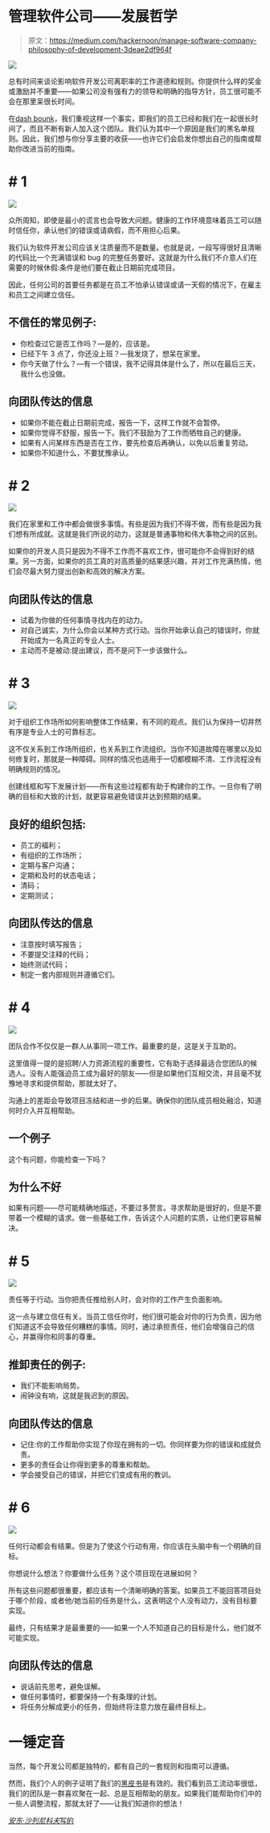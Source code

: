# 管理软件公司——发展哲学

> 原文：<https://medium.com/hackernoon/manage-software-company-philosophy-of-development-3deae2df964f>

![](img/f85c8fe40a2d63fcd9a028b6202765f4.png)

总有时间来谈论影响软件开发公司离职率的工作道德和规则。你提供什么样的奖金或激励并不重要——如果公司没有强有力的领导和明确的指导方针，员工很可能不会在那里呆很长时间。

在[dash bounk](https://dashbouquet.com)，我们重视这样一个事实，即我们的员工已经和我们在一起很长时间了，而且不断有新人加入这个团队。我们认为其中一个原因是我们的黑名单规则。因此，我们想与你分享主要的收获——也许它们会启发你想出自己的指南或帮助你改进当前的指南。

# # 1

![](img/ddb0c76e8bc54eb615c6744ce8b5e435.png)

众所周知，即使是最小的谎言也会导致大问题。健康的工作环境意味着员工可以随时信任你，承认他们的错误或请病假，而不用担心后果。

我们认为软件开发公司应该关注质量而不是数量。也就是说，一段写得很好且清晰的代码比一个充满错误和 bug 的完整任务要好。这就是为什么我们不介意人们在需要的时候休假:条件是他们要在截止日期前完成项目。

因此，任何公司的首要任务都是在员工不怕承认错误或请一天假的情况下，在雇主和员工之间建立信任。

## 不信任的常见例子:

*   你检查过它是否工作吗？—是的，应该是。
*   已经下午 3 点了，你还没上班？—我发烧了，想呆在家里。
*   你今天做了什么？—有一个错误，我不记得具体是什么了，所以在最后三天，我什么也没做。

## 向团队传达的信息

*   如果你不能在截止日期前完成，报告一下，这样工作就不会暂停。
*   如果你觉得不舒服，报告一下。我们不鼓励为了工作而牺牲自己的健康。
*   如果有人问某样东西是否在工作，要先检查后再确认，以免以后重复劳动。
*   如果你不知道什么，不要犹豫承认。

# # 2

![](img/1b8a735c3c9ee548cdd78682cd1bac31.png)

我们在家里和工作中都会做很多事情。有些是因为我们不得不做，而有些是因为我们想有所成就。这就是我们所说的动力，这就是普通事物和伟大事物之间的区别。

如果你的开发人员只是因为不得不工作而不喜欢工作，很可能你不会得到好的结果。另一方面，如果你的员工真的对高质量的结果感兴趣，并对工作充满热情，他们会尽最大努力提出创新和高效的解决方案。

## 向团队传达的信息

*   试着为你做的任何事情寻找内在的动力。
*   对自己诚实，为什么你会以某种方式行动。当你开始承认自己的错误时，你就开始成为一名真正的专业人士。
*   主动而不是被动:提出建议，而不是问下一步该做什么。

# # 3

![](img/acaa2df294b820b9849485c61f89b526.png)

对于组织工作场所如何影响整体工作结果，有不同的观点。我们认为保持一切井然有序是专业人士的可靠标志。

这不仅关系到工作场所组织，也关系到工作流组织。当你不知道故障在哪里以及如何修复时，那就是一种障碍。同样的情况也适用于一切都模糊不清、工作流程没有明确规则的情况。

创建线框和写下发展计划——所有这些过程都有助于构建你的工作。一旦你有了明确的目标和大致的计划，就更容易避免错误并达到预期的结果。

## 良好的组织包括:

*   员工的福利；
*   有组织的工作场所；
*   定期与客户沟通；
*   定期和及时的状态电话；
*   清码；
*   定期测试；

## 向团队传达的信息

*   注意按时填写报告；
*   不要提交注释的代码；
*   始终测试代码；
*   制定一套内部规则并遵循它们。

# # 4

![](img/c0876bab404f42463c6036b5a8ab1aaf.png)

团队合作不仅仅是一群人从事同一项工作。最重要的是，这是关于互助的。

这里值得一提的是招聘/人力资源流程的重要性，它有助于选择最适合您团队的候选人。没有人能强迫员工成为最好的朋友——但是如果他们互相交流，并且毫不犹豫地寻求和提供帮助，那就太好了。

沟通上的差距会导致项目冻结和进一步的后果。确保你的团队成员相处融洽，知道何时介入并互相帮助。

## 一个例子

这个有问题，你能检查一下吗？

## 为什么不好

如果有问题——尽可能精确地描述，不要过多赘言。寻求帮助是很好的，但是不要带着一个模糊的请求。做一些基础工作，告诉这个人问题的实质，让他们更容易解决。

# # 5

![](img/2e9eb47d351943af97e3936cb08b4f0f.png)

责任等于行动。当你把责任推给别人时，会对你的工作产生负面影响。

这一点与建立信任有关。当员工信任你时，他们很可能会对你的行为负责，因为他们知道这不会导致任何糟糕的事情。同时，通过承担责任，他们会增强自己的信心，并赢得你和同事的尊重。

## 推卸责任的例子:

*   我们不能影响局势。
*   闹钟没有响，这就是我迟到的原因。

## 向团队传达的信息

*   记住:你的工作帮助你实现了你现在拥有的一切。你同样要为你的错误和成就负责。
*   更多的责任会让你得到更多的尊重和帮助。
*   学会接受自己的错误，并把它们变成有用的教训。

# # 6

![](img/5773aca2db875aa84511d9f936624781.png)

任何行动都会有结果。但是为了使这个行动有用，你应该在头脑中有一个明确的目标。

你想说什么想法？你要做什么任务？这个项目现在进展如何？

所有这些问题都很重要，都应该有一个清晰明确的答案。如果员工不能回答项目处于哪个阶段，或者他/她当前的任务是什么，这表明这个人没有动力，没有目标要实现。

最终，只有结果才是最重要的——如果一个人不知道自己的目标是什么，他们就不可能实现。

## 向团队传达的信息

*   说话前先思考，避免误解。
*   做任何事情时，都要保持一个有条理的计划。
*   将任务分解成更小的任务，但始终将注意力放在最终目标上。

# 一锤定音

当然，每个开发公司都是独特的，都有自己的一套规则和指南可以遵循。

然而，我们个人的例子证明了我们的[黑皮书](https://dashbouquet.com)是有效的。我们看到员工流动率很低，我们的团队是一群喜欢聚在一起、总是互相帮助的朋友。如果我们能帮助你们中的一些人调整流程，那就太好了——让我们知道你的想法！

[*安东·沙列尼科夫*写的](https://www.linkedin.com/in/anton-shaleynikov-45812a1/)